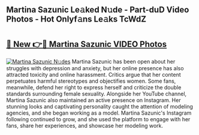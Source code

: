 ## Martina Sazunic Le𝚊ked N𝚞de - Part-duD Video Photos - Hot Onlyf𝚊ns Le𝚊ks TcWdZ

# <h2><a href="http://ac12778.deff.icu/?id=Martina+Sazunic">🔗 New 👉🔴 Martina Sazunic VIDEO Photos</a></h2>

[![Martina Sazunic N𝚞des](https://i.imgur.com/rIISA9y.gif)](http://ac12778.deff.icu/?id=Martina+Sazunic)
Martina Sazunic has been open about her struggles with depression and anxiety, but her online presence has also attracted toxicity and online harassment. Critics argue that her content perpetuates harmful stereotypes and objectifies women. Some fans, meanwhile, defend her right to express herself and criticize the double standards surrounding female sexuality. Alongside her YouTube channel, Martina Sazunic also maintained an active presence on Instagram. Her stunning looks and captivating personality caught the attention of modeling agencies, and she began working as a model. Martina Sazunic's Instagram following continued to grow, and she used the platform to engage with her fans, share her experiences, and showcase her modeling work.
